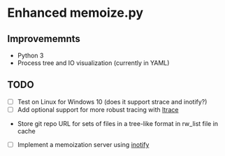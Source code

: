 # Enhanced memoize.py

## Improvememnts
- Python 3
- Process tree and IO visualization (currently in YAML)

## TODO
- [ ] Test on Linux for Windows 10 (does it support strace and inotify?)
- [ ] Add optional support for more robust tracing
  with [ltrace](https://en.wikipedia.org/wiki/Ltrace)
- Store git repo URL for sets of files in a tree-like format in rw_list file in cache
- [ ] Implement a memoization server using [inotify](https://en.wikipedia.org/wiki/Inotify)
